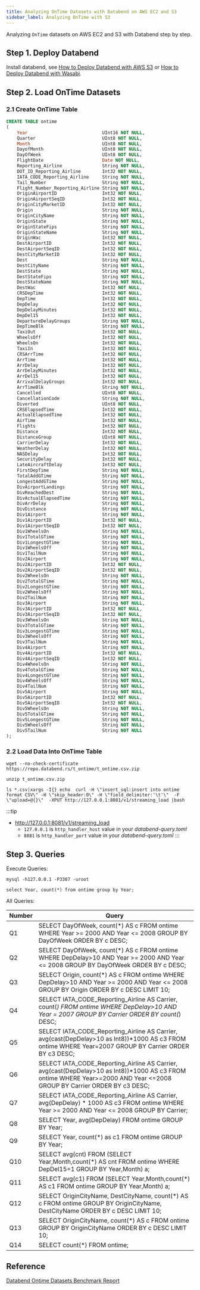```yaml
---
title: Analyzing OnTime Datasets with Databend on AWS EC2 and S3
sidebar_label: Analyzing OnTime with S3
---
```


Analyzing `OnTime` datasets on AWS EC2 and S3 with Databend step by step.

## Step 1. Deploy Databend

Install databend, see [How to Deploy Databend with AWS S3](../01-deploy/01_s3.md) or [How to Deploy Databend with Wasabi](../01-deploy/04_wasabi.md).

## Step 2. Load OnTime Datasets

### 2.1 Create OnTime Table

```sql
CREATE TABLE ontime
(
    Year                            UInt16 NOT NULL,
    Quarter                         UInt8 NOT NULL,
    Month                           UInt8 NOT NULL,
    DayofMonth                      UInt8 NOT NULL,
    DayOfWeek                       UInt8 NOT NULL,
    FlightDate                      Date NOT NULL,
    Reporting_Airline               String NOT NULL,
    DOT_ID_Reporting_Airline        Int32 NOT NULL,
    IATA_CODE_Reporting_Airline     String NOT NULL,
    Tail_Number                     String NOT NULL,
    Flight_Number_Reporting_Airline String NOT NULL,
    OriginAirportID                 Int32 NOT NULL,
    OriginAirportSeqID              Int32 NOT NULL,
    OriginCityMarketID              Int32 NOT NULL,
    Origin                          String NOT NULL,
    OriginCityName                  String NOT NULL,
    OriginState                     String NOT NULL,
    OriginStateFips                 String NOT NULL,
    OriginStateName                 String NOT NULL,
    OriginWac                       Int32 NOT NULL,
    DestAirportID                   Int32 NOT NULL,
    DestAirportSeqID                Int32 NOT NULL,
    DestCityMarketID                Int32 NOT NULL,
    Dest                            String NOT NULL,
    DestCityName                    String NOT NULL,
    DestState                       String NOT NULL,
    DestStateFips                   String NOT NULL,
    DestStateName                   String NOT NULL,
    DestWac                         Int32 NOT NULL,
    CRSDepTime                      Int32 NOT NULL,
    DepTime                         Int32 NOT NULL,
    DepDelay                        Int32 NOT NULL,
    DepDelayMinutes                 Int32 NOT NULL,
    DepDel15                        Int32 NOT NULL,
    DepartureDelayGroups            String NOT NULL,
    DepTimeBlk                      String NOT NULL,
    TaxiOut                         Int32 NOT NULL,
    WheelsOff                       Int32 NOT NULL,
    WheelsOn                        Int32 NOT NULL,
    TaxiIn                          Int32 NOT NULL,
    CRSArrTime                      Int32 NOT NULL,
    ArrTime                         Int32 NOT NULL,
    ArrDelay                        Int32 NOT NULL,
    ArrDelayMinutes                 Int32 NOT NULL,
    ArrDel15                        Int32 NOT NULL,
    ArrivalDelayGroups              Int32 NOT NULL,
    ArrTimeBlk                      String NOT NULL,
    Cancelled                       UInt8 NOT NULL,
    CancellationCode                String NOT NULL,
    Diverted                        UInt8 NOT NULL,
    CRSElapsedTime                  Int32 NOT NULL,
    ActualElapsedTime               Int32 NOT NULL,
    AirTime                         Int32 NOT NULL,
    Flights                         Int32 NOT NULL,
    Distance                        Int32 NOT NULL,
    DistanceGroup                   UInt8 NOT NULL,
    CarrierDelay                    Int32 NOT NULL,
    WeatherDelay                    Int32 NOT NULL,
    NASDelay                        Int32 NOT NULL,
    SecurityDelay                   Int32 NOT NULL,
    LateAircraftDelay               Int32 NOT NULL,
    FirstDepTime                    String NOT NULL,
    TotalAddGTime                   String NOT NULL,
    LongestAddGTime                 String NOT NULL,
    DivAirportLandings              String NOT NULL,
    DivReachedDest                  String NOT NULL,
    DivActualElapsedTime            String NOT NULL,
    DivArrDelay                     String NOT NULL,
    DivDistance                     String NOT NULL,
    Div1Airport                     String NOT NULL,
    Div1AirportID                   Int32 NOT NULL,
    Div1AirportSeqID                Int32 NOT NULL,
    Div1WheelsOn                    String NOT NULL,
    Div1TotalGTime                  String NOT NULL,
    Div1LongestGTime                String NOT NULL,
    Div1WheelsOff                   String NOT NULL,
    Div1TailNum                     String NOT NULL,
    Div2Airport                     String NOT NULL,
    Div2AirportID                   Int32 NOT NULL,
    Div2AirportSeqID                Int32 NOT NULL,
    Div2WheelsOn                    String NOT NULL,
    Div2TotalGTime                  String NOT NULL,
    Div2LongestGTime                String NOT NULL,
    Div2WheelsOff                   String NOT NULL,
    Div2TailNum                     String NOT NULL,
    Div3Airport                     String NOT NULL,
    Div3AirportID                   Int32 NOT NULL,
    Div3AirportSeqID                Int32 NOT NULL,
    Div3WheelsOn                    String NOT NULL,
    Div3TotalGTime                  String NOT NULL,
    Div3LongestGTime                String NOT NULL,
    Div3WheelsOff                   String NOT NULL,
    Div3TailNum                     String NOT NULL,
    Div4Airport                     String NOT NULL,
    Div4AirportID                   Int32 NOT NULL,
    Div4AirportSeqID                Int32 NOT NULL,
    Div4WheelsOn                    String NOT NULL,
    Div4TotalGTime                  String NOT NULL,
    Div4LongestGTime                String NOT NULL,
    Div4WheelsOff                   String NOT NULL,
    Div4TailNum                     String NOT NULL,
    Div5Airport                     String NOT NULL,
    Div5AirportID                   Int32 NOT NULL,
    Div5AirportSeqID                Int32 NOT NULL,
    Div5WheelsOn                    String NOT NULL,
    Div5TotalGTime                  String NOT NULL,
    Div5LongestGTime                String NOT NULL,
    Div5WheelsOff                   String NOT NULL,
    Div5TailNum                     String NOT NULL
);
```

### 2.2 Load Data Into OnTime Table

```shell title='t_ontime.csv.zip'
wget --no-check-certificate https://repo.databend.rs/t_ontime/t_ontime.csv.zip
```

```shell title='Unzip'
unzip t_ontime.csv.zip
```

```shell title='Load CSV files into Databend'
ls *.csv|xargs -I{} echo  curl -H \"insert_sql:insert into ontime format CSV\" -H \"skip_header:0\" -H \"field_delimiter:'\t'\"  -F  \"upload=@{}\"  -XPUT http://127.0.0.1:8081/v1/streaming_load |bash
```

:::tip

* http://127.0.0.1:8081/v1/streaming_load
    * `127.0.0.1` is `http_handler_host` value in your *databend-query.toml*
    * `8081` is `http_handler_port` value in your *databend-query.toml*
:::



## Step 3. Queries

Execute Queries:

```shell title='mysql'
mysql -h127.0.0.1 -P3307 -uroot 
```
```shell 
select Year, count(*) from ontime group by Year;
```

All Queries:

| Number      | Query | 
| ----------- | ----------- |
| Q1   |SELECT DayOfWeek, count(*) AS c FROM ontime WHERE Year >= 2000 AND Year <= 2008 GROUP BY DayOfWeek ORDER BY c DESC;       |
| Q2   |SELECT DayOfWeek, count(*) AS c FROM ontime WHERE DepDelay>10 AND Year >= 2000 AND Year <= 2008 GROUP BY DayOfWeek ORDER BY c DESC;    |
| Q3   |SELECT Origin, count(*) AS c FROM ontime WHERE DepDelay>10 AND Year >= 2000 AND Year <= 2008 GROUP BY Origin ORDER BY c DESC LIMIT 10;   | 
| Q4   |SELECT IATA_CODE_Reporting_Airline AS Carrier, count(*) FROM ontime WHERE DepDelay>10 AND Year = 2007 GROUP BY Carrier ORDER BY count(*) DESC;      | 
| Q5   |SELECT IATA_CODE_Reporting_Airline AS Carrier, avg(cast(DepDelay>10 as Int8))*1000 AS c3 FROM ontime WHERE Year=2007 GROUP BY Carrier ORDER BY c3 DESC;| 
| Q6   |SELECT IATA_CODE_Reporting_Airline AS Carrier, avg(cast(DepDelay>10 as Int8))*1000 AS c3 FROM ontime WHERE Year>=2000 AND Year <=2008 GROUP BY Carrier ORDER BY c3 DESC;| 
| Q7   |SELECT IATA_CODE_Reporting_Airline AS Carrier, avg(DepDelay) * 1000 AS c3 FROM ontime WHERE Year >= 2000 AND Year <= 2008 GROUP BY Carrier; | 
| Q8   |SELECT Year, avg(DepDelay) FROM ontime GROUP BY Year;      |
| Q9   |SELECT Year, count(*) as c1 FROM ontime GROUP BY Year;      | 
| Q10  |SELECT avg(cnt) FROM (SELECT Year,Month,count(*) AS cnt FROM ontime WHERE DepDel15=1 GROUP BY Year,Month) a;      |
| Q11  |SELECT avg(c1) FROM (SELECT Year,Month,count(*) AS c1 FROM ontime GROUP BY Year,Month) a;      |
| Q12  |SELECT OriginCityName, DestCityName, count(*) AS c FROM ontime GROUP BY OriginCityName, DestCityName ORDER BY c DESC LIMIT 10;     |
| Q13  |SELECT OriginCityName, count(*) AS c FROM ontime GROUP BY OriginCityName ORDER BY c DESC LIMIT 10;      |
| Q14  |SELECT count(*) FROM ontime;     |


## Reference

[Databend Ontime Datasets Benchmark Report](../07-performance/02_ec2-s3-performance.md)
